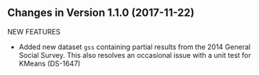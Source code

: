 Changes in Version 1.1.0 (2017-11-22)
--------------------------------------------------------

NEW FEATURES

* Added new dataset `gss` containing partial results from the 2014
  General Social Survey.  This also resolves an occasional issue with
  a unit test for KMeans (DS-1647)
